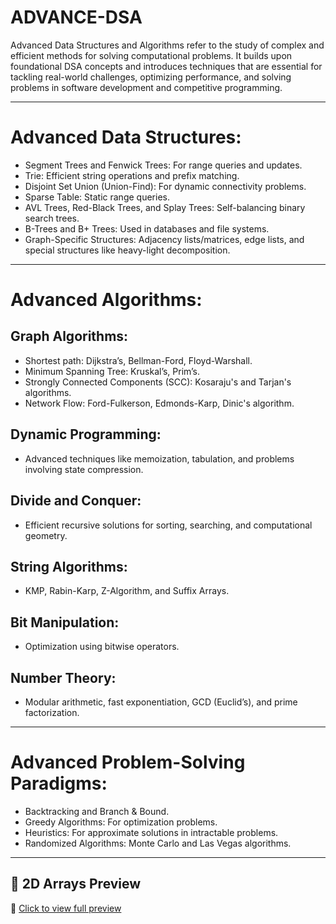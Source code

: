 # ADVANCE-DSA

Advanced Data Structures and Algorithms refer to the study of complex and efficient methods for solving computational problems. It builds upon foundational DSA concepts and introduces techniques that are essential for tackling real-world challenges, optimizing performance, and solving problems in software development and competitive programming.

---

# Advanced Data Structures:

- Segment Trees and Fenwick Trees: For range queries and updates.
- Trie: Efficient string operations and prefix matching.
- Disjoint Set Union (Union-Find): For dynamic connectivity problems.
- Sparse Table: Static range queries.
- AVL Trees, Red-Black Trees, and Splay Trees: Self-balancing binary search trees.
- B-Trees and B+ Trees: Used in databases and file systems.
- Graph-Specific Structures: Adjacency lists/matrices, edge lists, and special structures like heavy-light decomposition.

---

# Advanced Algorithms:

## Graph Algorithms:
- Shortest path: Dijkstra’s, Bellman-Ford, Floyd-Warshall.
- Minimum Spanning Tree: Kruskal’s, Prim’s.
- Strongly Connected Components (SCC): Kosaraju's and Tarjan's algorithms.
- Network Flow: Ford-Fulkerson, Edmonds-Karp, Dinic's algorithm.

## Dynamic Programming:
- Advanced techniques like memoization, tabulation, and problems involving state compression.

## Divide and Conquer:
- Efficient recursive solutions for sorting, searching, and computational geometry.

## String Algorithms:
- KMP, Rabin-Karp, Z-Algorithm, and Suffix Arrays.

## Bit Manipulation:
- Optimization using bitwise operators.

## Number Theory:
- Modular arithmetic, fast exponentiation, GCD (Euclid’s), and prime factorization.

---

# Advanced Problem-Solving Paradigms:

- Backtracking and Branch & Bound.
- Greedy Algorithms: For optimization problems.
- Heuristics: For approximate solutions in intractable problems.
- Randomized Algorithms: Monte Carlo and Las Vegas algorithms.

---

## 📂 2D Arrays Preview

<!--PREVIEW_START-->
<!--PREVIEW_END-->

🔗 [Click to view full preview](https://jitendravermaer.github.io/ADVANCE-DSA/2D_ARRAYS/2D_ARRAYS_PREVIEW.html)
